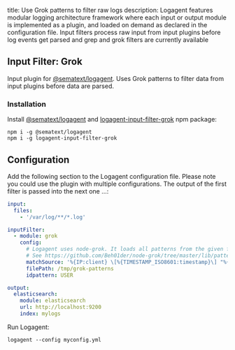 title: Use Grok patterns to filter raw logs 
description: Logagent features modular logging architecture framework where each input or output module is implemented as a plugin, and loaded on demand as declared in the configuration file. Input filters process raw input from input plugins before log events get parsed and grep and grok filters are currently available

## Input Filter: Grok

Input plugin for [@sematext/logagent](https://sematext.com/logagent/). Uses Grok patterns to filter data from input plugins before data are parsed.

### Installation 

Install [@sematext/logagent](https://www.npmjs.com/package/@sematext/logagent) and [logagent-input-filter-grok](https://www.npmjs.com/package/logagent-input-filter-grok) npm package: 

```
npm i -g @sematext/logagent
npm i -g logagent-input-filter-grok
```

## Configuration

Add the following section to the Logagent configuration file. Please note you could use the plugin with multiple configurations. The output of the first filter is passed into the next one ...:

```yaml
input: 
  files:
    - '/var/log/**/*.log'

inputFilter:
  - module: grok
    config:
      # Logagent uses node-grok. It loads all patterns from the given file. Using 'matchSource' parameter it is possiible to define a custom pattern.
      # See https://github.com/Beh01der/node-grok/tree/master/lib/patterns for patterns loaded at start
      matchSource: '%{IP:client} \[%{TIMESTAMP_ISO8601:timestamp}\] "%{WORD:method} %{URIHOST:site}%{URIPATHPARAM:url}" %{INT:code} %{INT:request} %{INT:response} - %{NUMBER:took} \[%{DATA:cache}\] "%{DATA:mtag}" "%{DATA:agent}"'
      filePath: /tmp/grok-patterns
      idpattern: USER

output:
  elasticsearch:
    module: elasticsearch
    url: http://localhost:9200
    index: mylogs
```


Run Logagent: 
```
logagent --config myconfig.yml 
```
